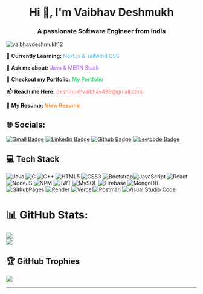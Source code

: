 <h1 align="center">Hi 👋, I'm Vaibhav Deshmukh</h1>
<h3 align="center">A passionate Software Engineer from India</h3>

<p align="left"> <img src="https://komarev.com/ghpvc/?username=vaibhavdeshmukh12&label=Profile%20views&color=0e75b6&style=flat" alt="vaibhavdeshmukh12" /> </p>
<p>🔭 <strong>Currently Learning:</strong> <span style="color: #38bdf8;">Next.js & Tailwind CSS</span></p>
<p>💬 <strong>Ask me about:</strong> <span style="color: #a855f7;">Java & MERN Stack</span></p>

<p>🌱 <strong>Checkout my Portfolio:</strong> 
  <a href="https://my-portfolio-gamma-seven-50.vercel.app/" target="_blank" style="color: #4ade80; text-decoration: none; font-weight: bold;">
    My Portfolio
  </a>
</p>

<p>📬 <strong>Reach me Here:</strong> 
  <a href="mailto:deshmukhvaibhav499@gmail.com" style="color: #f87171; text-decoration: none;">
    deshmukhvaibhav499@gmail.com
  </a>
</p>

<p>📄 <strong>My Resume:</strong> 
  <a href="https://drive.google.com/file/d/1XkYkVKkaYCZjVIReO2RuFZTzecn1yW83/view?usp=sharing" target="_blank" style="color: #fb923c; text-decoration: none; font-weight: bold;">
    View Resume
  </a>
</p>



## 🌐 Socials:
[![Gmail Badge](https://img.shields.io/badge/-mail-c14438?style=flat&logo=Gmail&logoColor=white)](mailto:deshmukhvaibhav499@gmail.com "Connect via Email")
[![Linkedin Badge](https://img.shields.io/badge/-LinkedIn-0072b1?style=flat&logo=Linkedin&logoColor=white)](https://www.linkedin.com/in/vaibhav-deshmukh-30428622a/ "Connect on LinkedIn")
[![Github Badge](https://img.shields.io/badge/-Github-white?style=flat&logo=Github&logoColor=black)](https://github.com/VaibhavDeshmukh12 "Connect on Github")
[![Leetcode Badge](https://img.shields.io/badge/-Leetcode-0072b1?style=flat&logo=Leetcode&logoColor=white)](https://leetcode.com/u/vaibhav_64/ "View My Leetcode profile")


## 💻 Tech Stack

![Java](https://img.shields.io/badge/java-%23ED8B00.svg?style=for-the-badge&logo=openjdk&logoColor=white) 
![C](https://img.shields.io/badge/c-%2300599C.svg?style=for-the-badge&logo=c&logoColor=white)
![C++](https://img.shields.io/badge/c++-%2300599C.svg?style=for-the-badge&logo=c%2B%2B&logoColor=white)  ![HTML5](https://img.shields.io/badge/html5-%23E34F26.svg?style=for-the-badge&logo=html5&logoColor=white) ![CSS3](https://img.shields.io/badge/css3-%231572B6.svg?style=for-the-badge&logo=css3&logoColor=white) ![Bootstrap](https://img.shields.io/badge/bootstrap-%238511FA.svg?style=for-the-badge&logo=bootstrap&logoColor=white)![JavaScript](https://img.shields.io/badge/javascript-%23323330.svg?style=for-the-badge&logo=javascript&logoColor=%23F7DF1E) ![React](https://img.shields.io/badge/react-%2320232a.svg?style=for-the-badge&logo=react&logoColor=%2361DAFB) ![NodeJS](https://img.shields.io/badge/node.js-6DA55F?style=for-the-badge&logo=node.js&logoColor=white)   ![NPM](https://img.shields.io/badge/NPM-%23CB3837.svg?style=for-the-badge&logo=npm&logoColor=white) ![JWT](https://img.shields.io/badge/JWT-black?style=for-the-badge&logo=JSON%20web%20tokens) ![MySQL](https://img.shields.io/badge/mysql-4479A1.svg?style=for-the-badge&logo=mysql&logoColor=white) ![Firebase](https://img.shields.io/badge/firebase-a08021?style=for-the-badge&logo=firebase&logoColor=ffcd34)  ![MongoDB](https://img.shields.io/badge/MongoDB-%234ea94b.svg?style=for-the-badge&logo=mongodb&logoColor=white)  ![GithubPages](https://img.shields.io/badge/github%20pages-121013?style=for-the-badge&logo=github&logoColor=white) ![Render](https://img.shields.io/badge/Render-%46E3B7.svg?style=for-the-badge&logo=render&logoColor=white) ![Vercel](https://img.shields.io/badge/vercel-%23000000.svg?style=for-the-badge&logo=vercel&logoColor=white)![Postman](https://img.shields.io/badge/Postman-FF6C37?style=for-the-badge&logo=postman&logoColor=white) ![Visual Studio Code](https://img.shields.io/badge/Visual%20Studio%20Code-0078d7.svg?style=for-the-badge&logo=visual-studio-code&logoColor=white)

# 📊 GitHub Stats:
![](https://github-readme-streak-stats.herokuapp.com/?user=VaibhavDeshmukh12&theme=dark&hide_border=false&)<br/>
![](https://github-readme-stats.vercel.app/api/top-langs/?username=VaibhavDeshmukh12&theme=dark&hide_border=false&include_all_commits=true&count_private=true&layout=compact)

## 🏆 GitHub Trophies
![](https://github-profile-trophy.vercel.app/?username=VaibhavDeshmukh12&theme=radical&no-frame=false&no-bg=true&margin-w=4)


---
